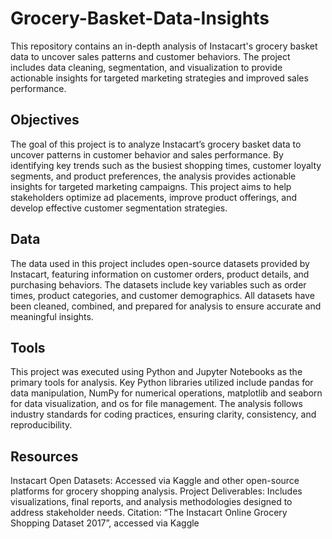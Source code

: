 # Grocery-Basket-Data-Insights
This repository contains an in-depth analysis of Instacart's grocery basket data to uncover sales patterns and customer behaviors. The project includes data cleaning, segmentation, and visualization to provide actionable insights for targeted marketing strategies and improved sales performance.

## Objectives
The goal of this project is to analyze Instacart’s grocery basket data to uncover patterns in customer behavior and sales performance. By identifying key trends such as the busiest shopping times, customer loyalty segments, and product preferences, the analysis provides actionable insights for targeted marketing campaigns. This project aims to help stakeholders optimize ad placements, improve product offerings, and develop effective customer segmentation strategies.

## Data
The data used in this project includes open-source datasets provided by Instacart, featuring information on customer orders, product details, and purchasing behaviors. The datasets include key variables such as order times, product categories, and customer demographics. All datasets have been cleaned, combined, and prepared for analysis to ensure accurate and meaningful insights.

## Tools
This project was executed using Python and Jupyter Notebooks as the primary tools for analysis. Key Python libraries utilized include pandas for data manipulation, NumPy for numerical operations, matplotlib and seaborn for data visualization, and os for file management. The analysis follows industry standards for coding practices, ensuring clarity, consistency, and reproducibility.

## Resources
Instacart Open Datasets: Accessed via Kaggle and other open-source platforms for grocery shopping analysis.
Project Deliverables: Includes visualizations, final reports, and analysis methodologies designed to address stakeholder needs.
Citation: “The Instacart Online Grocery Shopping Dataset 2017”, accessed via Kaggle
